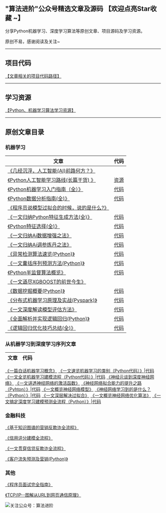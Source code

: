 ## "算法进阶"公众号精选文章及源码 【欢迎点亮Star收藏 ~】

分享Python机器学习、深度学习算法等原创文章、项目源码及学习资源。

原创不易，感谢阅读及关注~

---
## 项目代码
[【文章相关的项目代码路径】](https://github.com/aialgorithm/Blog/tree/master/projects/)

---
## 学习资源
[【Python、机器学习算法学习资源】](https://github.com/aialgorithm/AiPy)

---
## 原创文章目录

<h3 id="1">机器学习</h3>

|文章 | 代码|
---|---
[《几经沉浮，人工智能(AI)前路何方？》](https://github.com/aialgorithm/Blog/issues/16)|
[《Python人工智能学习路线(长篇干货) 》](https://github.com/aialgorithm/Blog/issues/22)|[资源](https://github.com/aialgorithm/AiPy)
[《Python机器学习入门指南（全）》](https://github.com/aialgorithm/Blog/issues/2)|[代码](https://github.com/aialgorithm/Blog/tree/master/projects/Python%E6%9C%BA%E5%99%A8%E5%AD%A6%E4%B9%A0%E5%85%A5%E9%97%A8%E6%8C%87%E5%8D%97demo)
[《Python数据分析指南(全)》](https://github.com/aialgorithm/Blog/issues/14)|[代码](https://github.com/aialgorithm/Blog/tree/master/projects/Python%E6%95%B0%E6%8D%AE%E5%88%86%E6%9E%90%E6%8C%87%E5%8D%97(%E5%85%A8))
[《程序员说模型过拟合的时候，说的是什么?》](https://github.com/aialgorithm/Blog/issues/3)|
[《一文归纳Python特征生成方法(全)》](https://github.com/aialgorithm/Blog/issues/11)|[代码]()
[《Python特征选择(全)》](https://github.com/aialgorithm/Blog/issues/10)|[代码](https://github.com/aialgorithm/Blog/tree/master/projects/Python%E7%89%B9%E5%BE%81%E9%80%89%E6%8B%A9)
[《一文归纳Ai数据增强之法》](https://github.com/aialgorithm/Blog/issues/13)|[代码]()
[《一文归纳Ai调参炼丹之法》](https://github.com/aialgorithm/Blog/issues/12)|[代码]()
[《异常检测算法速览(Python)》](https://github.com/aialgorithm/Blog/issues/18)|[代码]()
[《一文囊括序列预测方法(Python)》](https://github.com/aialgorithm/Blog/issues/7)|[代码]()
[《Python半监督算法概览》](https://github.com/aialgorithm/Blog/issues/15)|[代码](https://github.com/aialgorithm/Blog/tree/master/projects/Python%E5%8D%8A%E7%9B%91%E7%9D%A3%E7%AE%97%E6%B3%95%E6%A6%82%E8%A7%88)
[《一文道尽XGBOOST的前世今生》](https://github.com/aialgorithm/Blog/issues/4)|
[《数据挖掘概要(Python)》](https://github.com/aialgorithm/datamining)|[代码](https://github.com/aialgorithm/Blog/tree/master/projects/Python%E6%95%B0%E6%8D%AE%E6%8C%96%E6%8E%98%E6%A6%82%E8%A6%81)
[《分布式机器学习原理及实战(Pyspark)》](https://github.com/aialgorithm/Blog/issues/17)|[代码]()
[《一文深度解读模型评估方法》](https://github.com/aialgorithm/Blog/issues/32)|[代码]()
[《全面解析并实现逻辑回归(Python)》](https://github.com/aialgorithm/Blog/issues/33)|[代码]()
[《逻辑回归优化技巧总结(全)》](https://github.com/aialgorithm/Blog/issues/34)|[代码]()



<h3 id="2">从机器学习到深度学习序列文章</h3>

|文章 | 代码|
---|---
[《一篇白话机器学习概念》](https://github.com/aialgorithm/Blog/issues/19)
[《一文速览机器学习的类别（Python代码）》](https://github.com/aialgorithm/Blog/issues/20)|[代码]()
[《一文全览机器学习建模流程（Python代码）》](https://github.com/aialgorithm/Blog/issues/21)|[代码]()
[《神经元谈到深度神经网络》](https://github.com/aialgorithm/Blog/issues/23)
[《一文讲透神经网络的激活函数》](https://github.com/aialgorithm/Blog/issues/24)
[《神经网络拟合能力的提升之路（Pyhton）》](https://github.com/aialgorithm/Blog/issues/25)|[代码]()
[《一文概览神经网络模型》](https://github.com/aialgorithm/Blog/issues/26)
[《神经网络学习到的是什么？（Python）》](https://github.com/aialgorithm/Blog/issues/27)|[代码]()
[《一文深层解决过拟合》](https://github.com/aialgorithm/Blog/issues/29)
[《一文概览神经网络优化算法》](https://github.com/aialgorithm/Blog/issues/30)
[《一文搞定深度学习建模预测全流程（Python）》](https://github.com/aialgorithm/Blog/issues/31)|[代码]()

### 金融科技
[《基于知识图谱的营销反欺诈全流程》](https://github.com/aialgorithm/Blog/issues/6)

[《信用评分建模全流程》](https://github.com/aialgorithm/Blog/issues/5)

[《一文贯穿信贷反欺诈全流程》](https://github.com/aialgorithm/Blog/issues/9)

[《客户流失预测及营销(Python)》](https://github.com/aialgorithm/Blog/issues/8)



### 其他

[《程序员面试完全指南》](https://github.com/aialgorithm/Blog/issues/28)

[《TCP/IP--图解从URL到网页通信原理》](https://github.com/aialgorithm/Blog/issues/1)

![关注公众号：算法进阶](https://user-images.githubusercontent.com/33707637/119756102-9f9b5200-bed5-11eb-85f9-5dbc264d447d.png)
